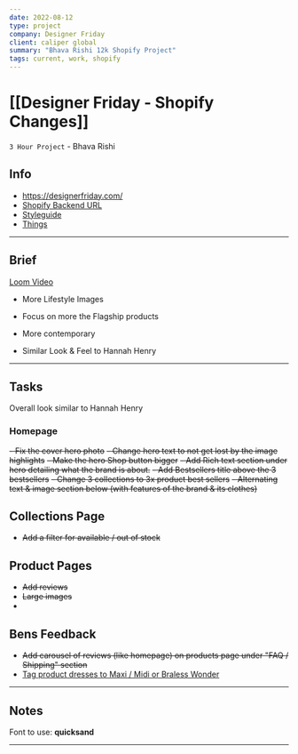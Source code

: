 ```yaml
---
date: 2022-08-12
type: project
company: Designer Friday
client: caliper global
summary: "Bhava Rishi 12k Shopify Project"
tags: current, work, shopify
---
```


# [[Designer Friday - Shopify Changes]]
`3 Hour Project` - Bhava Rishi

## Info
- https://designerfriday.com/ 
- [Shopify Backend URL](https://designerfriday.myshopify.com/admin)
- [Styleguide](https://docs.google.com/presentation/d/1HJKbMPW6uitT8GMtViGTFIn3DBzRy1oUbaJov8oja6c/edit?usp=sharing)
- [Things](obsidian://open?vault=Phil&file=1%20Projects%2FWork%2FDesigner%20Friday%20-%20Shopify%20Changes)

---

## Brief
[Loom Video](https://www.loom.com/share/db1e6c90291040c1809a9df106282149)

- More Lifestyle Images
- Focus on more the Flagship products
- More contemporary

- Similar Look & Feel to Hannah Henry

---

## Tasks

Overall look similar to Hannah Henry

### Homepage
~~- Fix the cover hero photo~~
~~- Change hero text to not get lost by the image highlights~~ 
~~- Make the hero Shop button bigger~~
~~- Add Rich text section under hero detailing what the brand is about.~~ 
~~- Add Bestsellers title above the 3 bestsellers~~
~~- Change 3 collections to 3x product best sellers~~
~~- Alternating text & image section below (with features of the brand & its clothes)~~

## Collections Page
- ~~Add a filter for available / out of stock~~ 

## Product Pages
- ~~Add reviews~~
- ~~Large images~~
- 

## Bens Feedback

- ~~Add carousel of reviews (like homepage) on products page under "FAQ  / Shipping" section~~
- [Tag product dresses to Maxi / Midi or Braless Wonder ](things:///show?id=9rRHsKsWQuAFfRpm1u16yq)


---

## Notes

Font to use: **quicksand**


---